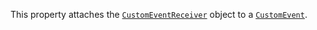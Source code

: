 This property attaches the [`CustomEventReceiver`](https://create.roblox.com/docs/reference/engine/classes/CustomEventReceiver) object to a
[`CustomEvent`](https://create.roblox.com/docs/reference/engine/classes/CustomEvent).